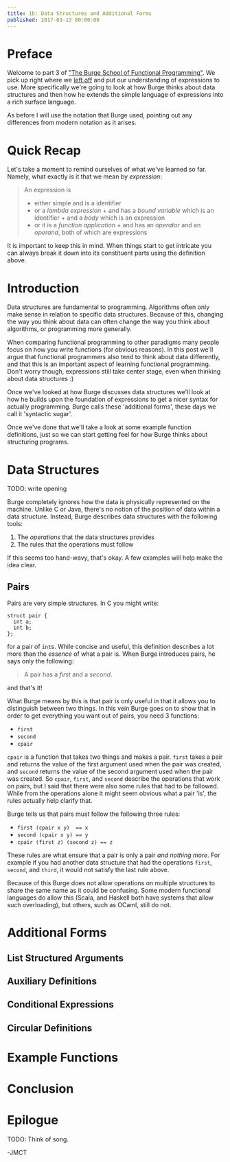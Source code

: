 ```yaml
---
title: 1b: Data Structures and Additional Forms
published: 2017-03-13 00:00:00
---
```


Preface
=======

Welcome to part 3 of ["The Burge School of Functional
Programming"](http://jmct.cc/burge.html). We pick up right where we [left
off](http://jmct.cc/1/index.html) and put our understanding of expressions
to use. More specifically we're going to look at how Burge thinks about data
structures and then how he extends the simple language of expressions into
a rich surface language.

As before I will use the notation that Burge used, pointing out any differences
from modern notation as it arises.

Quick Recap
===========

Let's take a moment to remind ourselves of what we've learned so far. Namely,
what exactly is it that we mean by _expression_:

> An expression is
>
>  * either simple and is a identifier
>  * or a _lambda expression_
>        + and has a _bound variable_ which is an identifier
>        + and a _body_ which is an expression
>  * or it is a _function application_
>        + and has an _operator_ and an _operand_, both of which are expressions

It is important to keep this in mind. When things start to get intricate you can
always break it down into its constituent parts using the definition above.


Introduction
============

Data structures are fundamental to programming. Algorithms often only make sense
in relation to specific data structures. Because of this, changing the way you
think about data can often change the way you think about algorithms, or
programming more generally.

When comparing functional programming to other paradigms many people focus on
how you write functions (for obvious reasons). In this post we'll argue that
functional programmers also tend to think about data differently, and that this
is an important aspect of learning functional programming. Don't worry though,
expressions still take center stage, even when thinking about data structures :)

Once we've looked at how Burge discusses data structures we'll look at how he
builds upon the foundation of expressions to get a nicer syntax for actually
programming. Burge calls these 'additional forms', these days we call it
'syntactic sugar'.

Once we've done that we'll take a look at some example function definitions,
just so we can start getting feel for how Burge thinks about structuring
programs.

Data Structures
===============

TODO: write opening

Burge completely ignores how the data is physically represented on the machine.
Unlike C or Java, there's no notion of the position of data within a data
structure. Instead, Burge describes data structures with the following tools:

1. The _operations_ that the data structures provides
2. The rules that the operations must follow

If this seems too hand-wavy, that's okay. A few examples will help make the idea
clear.

Pairs
-----

Pairs are very simple structures. In C you might write:

```{c}
struct pair {
  int a;
  int b;
};
```

for a pair of `int`s. While concise and useful, this definition describes a lot
more than the _essence_ of what a pair is. When Burge introduces pairs, he says
only the following:

> A pair has a _first_ and a _second_.

and that's it!

What Burge means by this is that pair is only useful in that it allows you to
distinguish between two things.  In this vein Burge goes on to show that in
order to get everything you want out of pairs, you need 3 functions:

* `first`
* `second`
* `cpair`

`cpair` is a function that takes two things and makes a pair. `first` takes a
pair and returns the value of the first argument used when the pair was created,
and `second` returns the value of the second argument used when the pair was
created. So `cpair`, `first`, and `second` describe the operations that work on
pairs, but I said that there were also some rules that had to be followed. While
from the operations alone it might seem obvious what a pair 'is', the rules
actually help clarify that.

Burge tells us that pairs must follow the following three rules:

* `first (cpair x y)  == x`
* `second (cpair x y) == y`
* `cpair (first z) (second z) == z`

These rules are what ensure that a pair is only a pair _and nothing more_.
For example if you had another data structure that had the operations `first`,
`second`, and `third`, it would not satisfy the last rule above.

Because of this Burge does not allow operations on multiple structures to share
the same name as it could be confusing. Some modern functional languages do
allow this (Scala, and Haskell both have systems that allow such overloading),
but others, such as OCaml, still do not.

Additional Forms
================

List Structured Arguments
-------------------------

Auxiliary Definitions
---------------------

Conditional Expressions
-----------------------

Circular Definitions
--------------------

Example Functions
=================

Conclusion
==========

Epilogue
========

TODO: Think of song.

-JMCT
